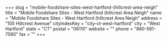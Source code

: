 +++
slug = "mobile-foodshare-sites-west-hartford-(hillcrest-area-neigh"
title = "Mobile Foodshare Sites - West Hartford (hillcrest Area Neigh"
name = "Mobile Foodshare Sites - West Hartford (hillcrest Area Neigh"
address = "105 Hillcrest Avenue"
cityIndexKey = "city-ct-west-hartford"
city = "West Hartford"
state = "CT"
postal = "06110"
website = ""
phone = "860-561-7580"
fax = ""
+++
